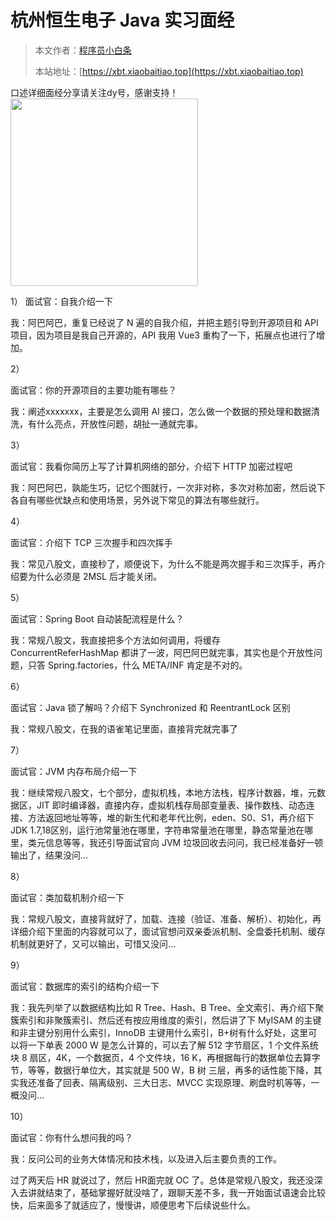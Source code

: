 # 杭州恒生电子 Java 实习面经

> 本文作者：[程序员小白条](https://github.com/luoye6)
>
> 本站地址：[https://xbt.xiaobaitiao.top](https://xbt.xiaobaitiao.top)

口述详细面经分享请关注dy号，感谢支持！
<img src="https://pic.yupi.icu/5563/202507082004834.png" width="300" height="300" />


1）
面试官：自我介绍一下

我：阿巴阿巴，重复已经说了 N 遍的自我介绍，并把主题引导到开源项目和 API 项目，因为项目是我自己开源的，API 我用 Vue3 重构了一下，拓展点也进行了增加。

2）

面试官：你的开源项目的主要功能有哪些？

我：阐述xxxxxxx，主要是怎么调用 AI 接口，怎么做一个数据的预处理和数据清洗，有什么亮点，开放性问题，胡扯一通就完事。

3）

面试官：我看你简历上写了计算机网络的部分，介绍下 HTTP 加密过程吧

我：阿巴阿巴，孰能生巧，记忆个图就行，一次非对称，多次对称加密，然后说下各自有哪些优缺点和使用场景，另外说下常见的算法有哪些就行。

4）

面试官：介绍下 TCP 三次握手和四次挥手

我：常见八股文，直接秒了，顺便说下，为什么不能是两次握手和三次挥手，再介绍要为什么必须是 2MSL 后才能关闭。

5）

面试官：Spring Boot 自动装配流程是什么？

我：常规八股文，我直接把多个方法如何调用，将缓存 ConcurrentReferHashMap 都讲了一波，阿巴阿巴就完事，其实也是个开放性问题，只答 Spring.factories，什么 META/INF 肯定是不对的。

6）

面试官：Java 锁了解吗？介绍下 Synchronized 和 ReentrantLock 区别

我：常规八股文，在我的语雀笔记里面，直接背完就完事了

7）

面试官：JVM 内存布局介绍一下

我：继续常规八股文，七个部分，虚拟机栈，本地方法栈，程序计数器，堆，元数据区，JIT 即时编译器，直接内存，虚拟机栈存局部变量表、操作数栈、动态连接、方法返回地址等等，堆的新生代和老年代比例，eden、S0、S1，再介绍下 JDK 1.7,18区别，运行池常量池在哪里，字符串常量池在哪里，静态常量池在哪里，类元信息等等，我还引导面试官向 JVM 垃圾回收去问问，我已经准备好一顿输出了，结果没问...

8）

面试官：类加载机制介绍一下

我：常规八股文，直接背就好了，加载、连接（验证、准备、解析）、初始化，再详细介绍下里面的内容就可以了，面试官想问双亲委派机制、全盘委托机制、缓存机制就更好了，又可以输出，可惜又没问...

9）

面试官：数据库的索引的结构介绍一下

我：我先列举了以数据结构比如 R Tree、Hash、B Tree、全文索引、再介绍下聚簇索引和非聚簇索引、然后还有按应用维度的索引，然后讲了下 MyISAM 的主键和非主键分别用什么索引，InnoDB 主键用什么索引，B+树有什么好处，这里可以将一下单表 2000 W 是怎么计算的，可以去了解 512 字节扇区，1 个文件系统块 8 扇区，4K，一个数据页，4 个文件块，16 K，再根据每行的数据单位去算字节，等等，数据行单位大，其实就是 500 W，B 树 三层，再多的话性能下降，其实我还准备了回表、隔离级别、三大日志、MVCC 实现原理、刷盘时机等等，一概没问...

10）

面试官：你有什么想问我的吗？

我：反问公司的业务大体情况和技术栈，以及进入后主要负责的工作。

过了两天后 HR 就说过了，然后 HR面完就 OC 了。总体是常规八股文，我还没深入去讲就结束了，基础掌握好就没啥了，跟聊天差不多，我一开始面试语速会比较快，后来面多了就适应了，慢慢讲，顺便思考下后续说些什么。